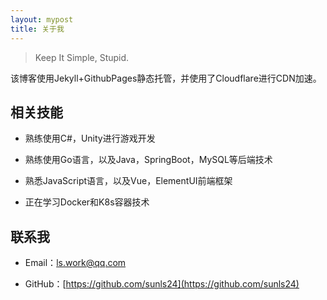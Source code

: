```yaml
---
layout: mypost
title: 关于我
---
```


> Keep It Simple, Stupid.

该博客使用Jekyll+GithubPages静态托管，并使用了Cloudflare进行CDN加速。

## 相关技能

- 熟练使用C#，Unity进行游戏开发

- 熟练使用Go语言，以及Java，SpringBoot，MySQL等后端技术

- 熟悉JavaScript语言，以及Vue，ElementUI前端框架

- 正在学习Docker和K8s容器技术

## 联系我

- Email：ls.work@qq.com

- GitHub：[https://github.com/sunls24](https://github.com/sunls24)

